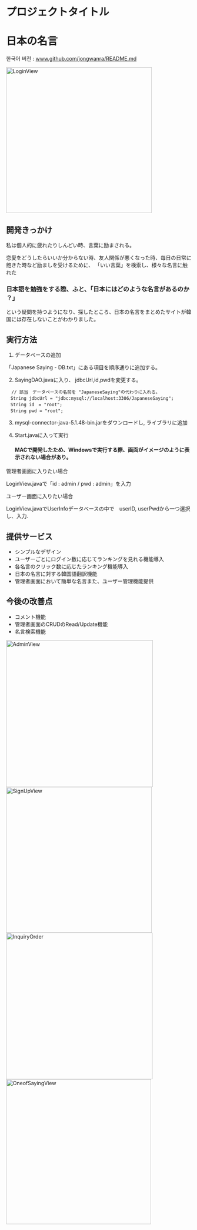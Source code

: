 # プロジェクトタイトル

# 日本の名言

한국어 버전 : www.github.com/jongwanra/README.md

<img width="396" alt="LoginView" src="https://user-images.githubusercontent.com/43265235/82762623-03131f80-9e3d-11ea-9756-f303e1771e0b.png">

## 開発きっかけ

<p>私は個人的に疲れたりしんどい時、言葉に励まされる。</p> 
<p>恋愛をどうしたらいいか分からない時、友人関係が悪くなった時、毎日の日常に飽きた時など励ましを受けるために、
「いい言葉」を検索し、様々な名言に触れた</p>

<h3>日本語を勉強をする際、ふと、「日本にはどのような名言があるのか​​？」</h3>

<p>という疑問を持つようになり、探したところ、日本の名言をまとめたサイトが韓国には存在しないことがわかりました。</p>


## 実行方法

1. データベースの追加

 「Japanese Saying - DB.txt」にある項目を順序通りに追加する。


2. SayingDAO.javaに入り、 jdbcUrl,id,pwdを変更する。
```
  // 該当　データベースの名前を "JapaneseSaying"の代わりに入れる。
　String jdbcUrl = "jdbc:mysql://localhost:3306/JapaneseSaying";
　String id　= "root";
　String pwd = "root";
````
3. mysql-connector-java-5.1.48-bin.jarをダウンロードし, ライブラリに追加

4. Start.javaに入って実行

   #### MACで開発したため、Windowsで実行する際、画面がイメージのように表示されない場合があり。


<p>管理者画面に入りたい場合</p>
<p>LoginView.javaで「id : admin / pwd : admin」を入力 </p>

<p>ユーザー画面に入りたい場合</p>
<p>LoginView.javaでUserInfoデータベースの中で　userID, userPwdから一つ選択し、入力.</p>


## 提供サービス

- シンプルなデザイン
- ユーザーごとにログイン数に応じてランキングを見れる機能導入
- 各名言のクリック数に応じたランキング機能導入
- 日本の名言に対する韓国語翻訳機能
- 管理者画面において簡単な名言また、ユーザー管理機能提供

## 今後の改善点

- コメント機能 
- 管理者画面のCRUDのRead/Update機能 
- 名言検索機能

<img width="399" alt="AdminView" src="https://user-images.githubusercontent.com/43265235/82763529-5c7e4d00-9e43-11ea-991a-44b88cb5e924.png">

<img width="396" alt="SignUpView" src="https://user-images.githubusercontent.com/43265235/82763532-6011d400-9e43-11ea-89cb-3f8dfde874f5.png">

<img width="398" alt="InquiryOrder" src="https://user-images.githubusercontent.com/43265235/82763533-60aa6a80-9e43-11ea-839e-fba5df4221df.png">

<img width="394" alt="OneofSayingView" src="https://user-images.githubusercontent.com/43265235/82763534-61430100-9e43-11ea-9133-4de124914c1c.png">

